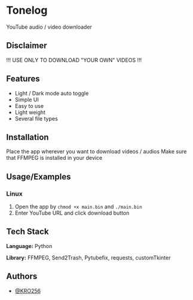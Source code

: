 # Tonelog
YouTube audio / video downloader
## Disclaimer
!!! USE ONLY TO DOWNLOAD "YOUR OWN" VIDEOS !!!
## Features
- Light / Dark mode auto toggle
- Simple UI
- Easy to use
- Light weight
- Several file types
## Installation
Place the app wherever you want to download videos / audios
Make sure that FFMPEG is installed in your device
## Usage/Examples
### Linux
1. Open the app by `chmod +x main.bin` and `./main.bin`
2. Enter YouTube URL and click download button
## Tech Stack
**Language:** Python

**Library:** FFMPEG, Send2Trash, Pytubefix, requests, customTkinter
## Authors
- [@KRO256](https://www.github.com/KRO256)
